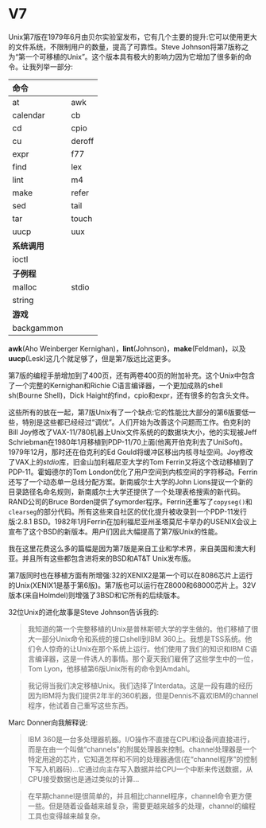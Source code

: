 # V7

Unix第7版在1979年6月由贝尔实验室发布，它有几个主要的提升:它可以使用更大的文件系统，不限制用户的数量，提高了可靠性。Steve Johnson将第7版称之为“第一个可移植的Unix”。这个版本具有极大的影响力因为它增加了很多新的命令。让我列举一部分:

|**命令**||
|:--|:--|
|at|awk|
|calendar|cb|
|cd|cpio|
|cu|deroff|
|expr|f77|
|find|lex|
|lint|m4|
|make|refer|
|sed|tail|
|tar|touch|
|uucp|uux|
|**系统调用**||
|ioctl||
|**子例程**||
|malloc|stdio|
|string||
|**游戏**||
|backgammon||

**awk**(Aho Weinberger Kernighan)，**lint**(Johnson)，**make**(Feldman)，以及**uucp**(Lesk)这几个就足够了，但是第7版远比这更多。

第7版的编程手册增加到了400页，还有两卷400页的附加补充。这个Unix中包含了一个完整的Kernighan和Richie C语言编译器，一个更加成熟的shell sh(Bourne Shell)，Dick Haight的find，cpio和expr，还有很多的包含头文件。

这些所有的放在一起，第7版Unix有了一个缺点:它的性能比大部分的第6版要低一些，特别是这些都已经经过“调优”。人们开始为改善这个问题而工作。伯克利的Bill Joy修改了VAX-11/780机器上Unix文件系统的的数据块大小，他的实现被Jeff Schriebman在1980年1月移植到PDP-11/70上面(他离开伯克利去了UniSoft)。1979年12月，那时还在伯克利的Ed Gould将缓冲区移出内核寻址空间。Joy修改了VAX上的*stdio*库，旧金山加利福尼亚大学的Tom Ferrin又将这个改动移植到了PDP-11。霍姆德尔的Tom London优化了用户空间到内核空间的字符移动。Ferrin还写了一个动态单一总线分配方案。新南威尔士大学的John Lions提议一个新的目录路径名命名规则，新南威尔士大学还提供了一个处理表格搜索的新代码。RAND公司的Bruce Borden提供了symorder程序。Ferrin还重写了`copyseg()`和`clearseg`的部分代码。所有这些来自社区的优化提升被收录到一个PDP-11发行版:2.8.1 BSD。1982年1月Ferrin在加利福尼亚州圣塔莫尼卡举办的USENIX会议上宣布了这个BSD的新版本。用户们因此大幅提高了第7版Unix的性能。

我在这里花费这么多的篇幅是因为第7版是来自工业和学术界，来自美国和澳大利亚。并且所有这些都包含进将来的BSD和AT&T Unix发布版。

第7版同时也在移植方面有所增强:32的XENIX2是第一个可以在8086芯片上运行的Unix(XENIX1是基于第6版)。第7版也可以运行在Z8000和68000芯片上。32V版本(来自Holmdel)则增强了3BSD和它所有的后续版本。

32位Unix的进化故事是Steve Johnson告诉我的:

> 我知道的第一个完整移植的Unix是普林斯顿大学的学生做的。他们移植了很大一部分Unix命令和系统的接口shell到IBM 360上。我想是TSS系统。他们令人惊奇的让Unix在那个系统上运行。他们使用了我们的知识和IBM C语言编译器，这是一件诱人的事情。那个夏天我们雇佣了这些学生中的一位，Tom Lyon，他移植第6版Unix所有的命令到Amdahl。

> 我记得当我们决定移植Unix。我们选择了Interdata。这是一段有趣的经历因为IBM将为我们提供2年半的360机器，但是Dennis不喜欢IBM的channel程序，他试着自己重写这些东西。

Marc Donner向我解释说:

> IBM 360是一台多处理器机器。I/O操作不直接在CPU和设备间直接进行，而是在由一个叫做“channels”的附属处理器来控制。channel处理器是一个特定用途的芯片，它知道怎样和不同的处理器通信(在“channel程序”的控制下写入机器码)...它通过向主存写入数据并给CPU一个中断来传送数据，从CPU接受数据也是通过类似的计算...

> 在早期channel是很简单的，并且相比channel程序，channel命令更方便一些。但是随着设备越来越复杂，需要更越来越多的处理，channel的编程工具也变得越来越复杂。

> 
